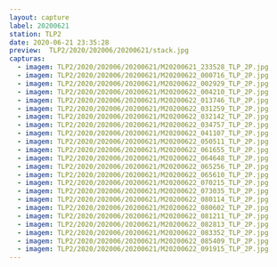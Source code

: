 ```yaml
---
layout: capture
label: 20200621
station: TLP2
date: 2020-06-21 23:35:28
preview:  TLP2/2020/202006/20200621/stack.jpg
capturas:
  - imagem: TLP2/2020/202006/20200621/M20200621_233528_TLP_2P.jpg
  - imagem: TLP2/2020/202006/20200621/M20200622_000716_TLP_2P.jpg
  - imagem: TLP2/2020/202006/20200621/M20200622_002929_TLP_2P.jpg
  - imagem: TLP2/2020/202006/20200621/M20200622_004210_TLP_2P.jpg
  - imagem: TLP2/2020/202006/20200621/M20200622_013746_TLP_2P.jpg
  - imagem: TLP2/2020/202006/20200621/M20200622_031259_TLP_2P.jpg
  - imagem: TLP2/2020/202006/20200621/M20200622_032142_TLP_2P.jpg
  - imagem: TLP2/2020/202006/20200621/M20200622_034757_TLP_2P.jpg
  - imagem: TLP2/2020/202006/20200621/M20200622_041107_TLP_2P.jpg
  - imagem: TLP2/2020/202006/20200621/M20200622_050511_TLP_2P.jpg
  - imagem: TLP2/2020/202006/20200621/M20200622_061655_TLP_2P.jpg
  - imagem: TLP2/2020/202006/20200621/M20200622_064648_TLP_2P.jpg
  - imagem: TLP2/2020/202006/20200621/M20200622_065256_TLP_2P.jpg
  - imagem: TLP2/2020/202006/20200621/M20200622_065610_TLP_2P.jpg
  - imagem: TLP2/2020/202006/20200621/M20200622_070215_TLP_2P.jpg
  - imagem: TLP2/2020/202006/20200621/M20200622_073035_TLP_2P.jpg
  - imagem: TLP2/2020/202006/20200621/M20200622_080114_TLP_2P.jpg
  - imagem: TLP2/2020/202006/20200621/M20200622_080602_TLP_2P.jpg
  - imagem: TLP2/2020/202006/20200621/M20200622_081211_TLP_2P.jpg
  - imagem: TLP2/2020/202006/20200621/M20200622_082813_TLP_2P.jpg
  - imagem: TLP2/2020/202006/20200621/M20200622_083352_TLP_2P.jpg
  - imagem: TLP2/2020/202006/20200621/M20200622_085409_TLP_2P.jpg
  - imagem: TLP2/2020/202006/20200621/M20200622_091915_TLP_2P.jpg
---
```

